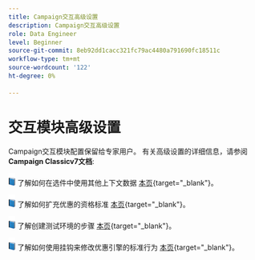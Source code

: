 ```yaml
---
title: Campaign交互高级设置
description: Campaign交互高级设置
role: Data Engineer
level: Beginner
source-git-commit: 8eb92dd1cacc321fc79ac4480a791690fc18511c
workflow-type: tm+mt
source-wordcount: '122'
ht-degree: 0%

---
```


# 交互模块高级设置

Campaign交互模块配置保留给专家用户。 有关高级设置的详细信息，请参阅 **Campaign Classicv7文档**:

![](../assets/do-not-localize/book.png) 了解如何在选件中使用其他上下文数据 [本页](https://experienceleague.adobe.com/docs/campaign-classic/using/managing-offers/advanced-parameters/additional-data.html){target=&quot;_blank&quot;}。

![](../assets/do-not-localize/book.png) 了解如何扩充优惠的资格标准 [本页](https://experienceleague.adobe.com/docs/campaign-classic/using/managing-offers/advanced-parameters/extension-example.html){target=&quot;_blank&quot;}。

![](../assets/do-not-localize/book.png) 了解创建测试环境的步骤  [本页](https://experienceleague.adobe.com/docs/campaign-classic/using/managing-offers/advanced-parameters/creating-a-test-environment.html){target=&quot;_blank&quot;}。

![](../assets/do-not-localize/book.png) 了解如何使用挂钩来修改优惠引擎的标准行为 [本页](https://experienceleague.adobe.com/docs/campaign-classic/using/managing-offers/advanced-parameters/hooks.html){target=&quot;_blank&quot;}。

